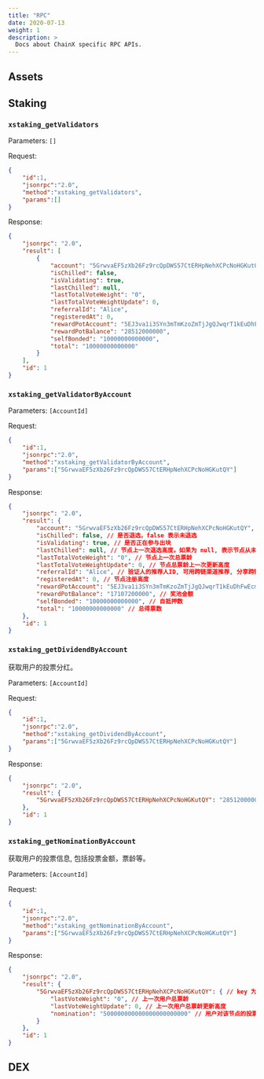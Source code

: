 ```yaml
---
title: "RPC"
date: 2020-07-13
weight: 1
description: >
  Docs about ChainX specific RPC APIs.
---
```


## Assets

## Staking

### `xstaking_getValidators`

Parameters: `[]`

Request:

```json
{
    "id":1,
    "jsonrpc":"2.0",
    "method":"xstaking_getValidators",
    "params":[]
}
```

Response:

```json
{
    "jsonrpc": "2.0",
    "result": [
        {
            "account": "5GrwvaEF5zXb26Fz9rcQpDWS57CtERHpNehXCPcNoHGKutQY",
            "isChilled": false,
            "isValidating": true,
            "lastChilled": null,
            "lastTotalVoteWeight": "0",
            "lastTotalVoteWeightUpdate": 0,
            "referralId": "Alice",
            "registeredAt": 0,
            "rewardPotAccount": "5EJ3va1i3SYn3mTmKzoZmTjJgQJwqrT1kEuDhFwEcmbi7oE7",
            "rewardPotBalance": "28512000000",
            "selfBonded": "10000000000000",
            "total": "10000000000000"
        }
    ],
    "id": 1
}
```

### `xstaking_getValidatorByAccount`

Parameters: `[AccountId]`

Request:

```json
{
    "id":1,
    "jsonrpc":"2.0",
    "method":"xstaking_getValidatorByAccount",
    "params":["5GrwvaEF5zXb26Fz9rcQpDWS57CtERHpNehXCPcNoHGKutQY"]
}
```

Response:

```json
{
    "jsonrpc": "2.0",
    "result": {
        "account": "5GrwvaEF5zXb26Fz9rcQpDWS57CtERHpNehXCPcNoHGKutQY", // 节点账户地址
        "isChilled": false, // 是否退选，false 表示未退选
        "isValidating": true, // 是否正在参与出块
        "lastChilled": null, // 节点上一次退选高度。如果为 null, 表示节点从未退选过。
        "lastTotalVoteWeight": "0", // 节点上一次总票龄
        "lastTotalVoteWeightUpdate": 0, // 节点总票龄上一次更新高度
        "referralId": "Alice", // 验证人的推荐人ID, 可用跨链渠道推荐, 分享跨链挖矿用户的10%奖励。
        "registeredAt": 0, // 节点注册高度
        "rewardPotAccount": "5EJ3va1i3SYn3mTmKzoZmTjJgQJwqrT1kEuDhFwEcmbi7oE7", // 奖池地址
        "rewardPotBalance": "17107200000", // 奖池金额
        "selfBonded": "10000000000000", // 自抵押数
        "total": "10000000000000" // 总得票数
    },
    "id": 1
}
```

### `xstaking_getDividendByAccount`

获取用户的投票分红。

Parameters: `[AccountId]`

Request:

```json
{
    "id":1,
    "jsonrpc":"2.0",
    "method":"xstaking_getDividendByAccount",
    "params":["5GrwvaEF5zXb26Fz9rcQpDWS57CtERHpNehXCPcNoHGKutQY"]
}
```

Response:

```json
{
    "jsonrpc": "2.0",
    "result": {
        "5GrwvaEF5zXb26Fz9rcQpDWS57CtERHpNehXCPcNoHGKutQY": "2851200000" // key 为该用户投票的验证人地址，value 为对应的分红奖励。
    },
    "id": 1
}
```

### `xstaking_getNominationByAccount`

获取用户的投票信息, 包括投票金额，票龄等。

Parameters: `[AccountId]`

Request:

```json
{
    "id":1,
    "jsonrpc":"2.0",
    "method":"xstaking_getNominationByAccount",
    "params":["5GrwvaEF5zXb26Fz9rcQpDWS57CtERHpNehXCPcNoHGKutQY"]
}
```

Response:

```json
{
    "jsonrpc": "2.0",
    "result": {
        "5GrwvaEF5zXb26Fz9rcQpDWS57CtERHpNehXCPcNoHGKutQY": { // key 为验证人地址
            "lastVoteWeight": "0", // 上一次用户总票龄
            "lastVoteWeightUpdate": 0, // 上一次用户总票龄更新高度
            "nomination": "500000000000000000000000" // 用户对该节点的投票金额
        }
    },
    "id": 1
}
```

## DEX
